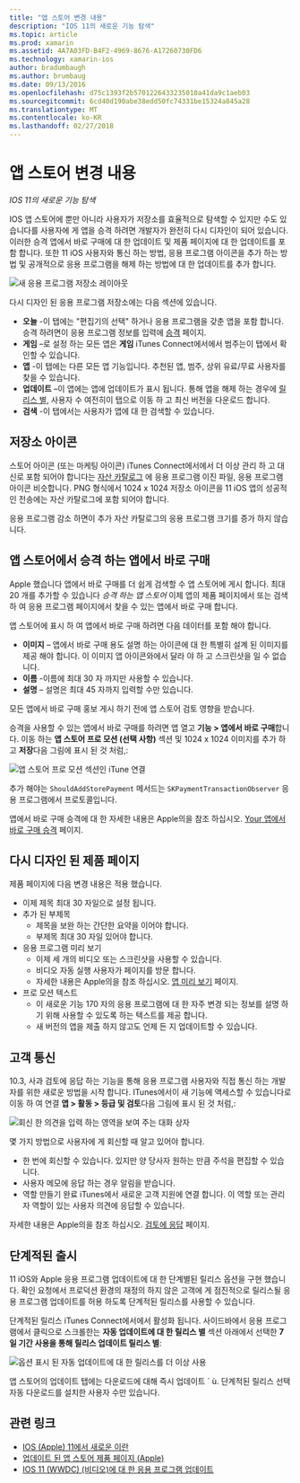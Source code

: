 ```yaml
---
title: "앱 스토어 변경 내용"
description: "IOS 11의 새로운 기능 탐색"
ms.topic: article
ms.prod: xamarin
ms.assetid: 4A7A03FD-B4F2-4969-8676-A17260730FD6
ms.technology: xamarin-ios
author: bradumbaugh
ms.author: brumbaug
ms.date: 09/13/2016
ms.openlocfilehash: d75c1393f2b5701226433235010a41da9c1aeb03
ms.sourcegitcommit: 6cd40d190abe38edd50fc74331be15324a845a28
ms.translationtype: MT
ms.contentlocale: ko-KR
ms.lasthandoff: 02/27/2018
---
```

# <a name="app-store-changes"></a>앱 스토어 변경 내용

_IOS 11의 새로운 기능 탐색_

IOS 앱 스토어에 뿐만 아니라 사용자가 저장소를 효율적으로 탐색할 수 있지만 수도 있습니다를 사용자에 게 앱을 승격 하려면 개발자가 완전히 다시 디자인이 되어 있습니다. 이러한 승격 앱에서 바로 구매에 대 한 업데이트 및 제품 페이지에 대 한 업데이트를 포함 합니다. 또한 11 iOS 사용자와 통신 하는 방법, 응용 프로그램 아이콘을 추가 하는 방법 및 공개적으로 응용 프로그램을 해제 하는 방법에 대 한 업데이트를 추가 합니다.

![새 응용 프로그램 저장소 레이아웃](app-store-changes-images/image3.jpg)

다시 디자인 된 응용 프로그램 저장소에는 다음 섹션에 있습니다.

- **오늘** -이 탭에는 "편집기의 선택" 하거나 응용 프로그램을 갖춘 앱을 포함 합니다. 승격 하려면이 응용 프로그램 정보를 입력에 [승격](https://developer.apple.com//contact/app-store/promote/) 페이지.
- **게임** –로 설정 하는 모든 앱은 **게임** iTunes Connect에서에서 범주는이 탭에서 확인할 수 있습니다.
- **앱** -이 탭에는 다른 모든 앱 기능입니다. 추천된 앱, 범주, 상위 유료/무료 사용자를 찾을 수 있습니다.
- **업데이트** –이 앱에는 앱에 업데이트가 표시 됩니다. 통해 앱을 해제 하는 경우에 [릴리스 별](#Phased_Release), 사용자 수 여전히이 탭으로 이동 하 고 최신 버전을 다운로드 합니다.
- **검색** -이 탭에서는 사용자가 앱에 대 한 검색할 수 있습니다.

## <a name="store-icon"></a>저장소 아이콘

스토어 아이콘 (또는 마케팅 아이콘) iTunes Connect에서에서 더 이상 관리 하 고 대신로 포함 되어야 합니다는 [자산 카탈로그](~/ios/app-fundamentals/images-icons/app-icons.md) 에 응용 프로그램 이진 파일, 응용 프로그램 아이콘 비슷합니다. PNG 형식에서 1024 x 1024 저장소 아이콘을 11 iOS 앱의 성공적인 전송에는 자산 카탈로그에 포함 되어야 합니다.

응용 프로그램 감소 하면이 추가 자산 카탈로그의 응용 프로그램 크기를 증가 하지 않습니다.


## <a name="in-app-purchases-promoted-in-the-app-store"></a>앱 스토어에서 승격 하는 앱에서 바로 구매

Apple 했습니다 앱에서 바로 구매를 더 쉽게 검색할 수 앱 스토어에 게시 합니다. 최대 20 개를 추가할 수 있습니다 _승격 하는 앱 스토어_ 이제 앱의 제품 페이지에서 또는 검색 하 여 응용 프로그램 페이지에서 찾을 수 있는 앱에서 바로 구매 합니다.

앱 스토어에 표시 하 여 앱에서 바로 구매 하려면 다음 데이터를 포함 해야 합니다.

- **이미지** – 앱에서 바로 구매 용도 설명 하는 아이콘에 대 한 특별히 설계 된 이미지를 제공 해야 합니다. 이 이미지 앱 아이콘와에서 달라 야 하 고 스크린샷을 일 수 없습니다.
- **이름** -이름에 최대 30 자 까지만 사용할 수 있습니다.
- **설명** – 설명은 최대 45 자까지 입력할 수만 있습니다.

모든 앱에서 바로 구매 홍보 게시 하기 전에 앱 스토어 검토 영향을 받습니다.

승격을 사용할 수 있는 앱에서 바로 구매를 하려면 앱 열고 **기능 > 앱에서 바로 구매**합니다. 이동 하는 **앱 스토어 프로 모션 (선택 사항)** 섹션 및 1024 x 1024 이미지를 추가 하 고 **저장**다음 그림에 표시 된 것 처럼,:

![앱 스토어 프로 모션 섹션인 iTune 연결](app-store-changes-images/image4.png)

추가 해야는 `ShouldAddStorePayment` 메서드는 `SKPaymentTransactionObserver` 응용 프로그램에서 프로토콜입니다.

앱에서 바로 구매 승격에 대 한 자세한 내용은 Apple의을 참조 하십시오. [Your 앱에서 바로 구매 승격](https://developer.apple.com/app-store/promoting-in-app-purchases/) 페이지.

## <a name="redesigned-product-page"></a>다시 디자인 된 제품 페이지

제품 페이지에 다음 변경 내용은 적용 했습니다.

- 이제 제목 최대 30 자일으로 설정 됩니다.
- 추가 된 부제목
    - 제목을 보완 하는 간단한 요약을 이어야 합니다.
    - 부제목 최대 30 자일 있어야 합니다.
- 응용 프로그램 미리 보기
    - 이제 세 개의 비디오 또는 스크린샷을 사용할 수 있습니다.
    - 비디오 자동 실행 사용자가 페이지를 방문 합니다.
    - 자세한 내용은 Apple의을 참조 하십시오. [앱 미리 보기](https://developer.apple.com/app-store/app-previews/) 페이지.
- 프로 모션 텍스트
    - 이 새로운 기능 170 자의 응용 프로그램에 대 한 자주 변경 되는 정보를 설명 하기 위해 사용할 수 있도록 하는 텍스트를 제공 합니다.
    - 새 버전의 앱을 제출 하지 않고도 언제 든 지 업데이트할 수 있습니다.

## <a name="customer-communication"></a>고객 통신

10.3, 사과 검토에 응답 하는 기능을 통해 응용 프로그램 사용자와 직접 통신 하는 개발자를 위한 새로운 방법을 시작 합니다. ITunes에서이 새 기능에 액세스할 수 있습니다로 이동 하 여 연결 **앱 > 활동 > 등급 및 검토**다음 그림에 표시 된 것 처럼,:

![회신 한 의견을 입력 하는 영역을 보여 주는 대화 상자](app-store-changes-images/image5.png)

몇 가지 방법으로 사용자에 게 회신할 때 알고 있어야 합니다.

- 한 번에 회신할 수 있습니다. 있지만 양 당사자 원하는 만큼 주석을 편집할 수 있습니다.
- 사용자 메모에 응답 하는 경우 알림을 받습니다.
- 역할 만들기 완료 iTunes에서 새로운 고객 지원에 연결 합니다. 이 역할 또는 관리자 역할이 있는 사용자 의견에 응답할 수 있습니다.

자세한 내용은 Apple의을 참조 하십시오. [검토에 응답](https://developer.apple.com/app-store/responding-to-reviews/) 페이지.


## <a name="phased-release"></a>단계적된 출시

11 iOS와 Apple 응용 프로그램 업데이트에 대 한 단계별된 릴리스 옵션을 구현 했습니다. 확인 요청에서 프로덕션 환경의 재정의 하지 않은 고객에 게 점진적으로 릴리스될 응용 프로그램 업데이트를 허용 하도록 단계적된 릴리스를 사용할 수 있습니다.

단계적된 릴리스 iTunes Connect에서에서 활성화 됩니다. 사이드바에서 응용 프로그램에서 클릭으로 스크롤한는 **자동 업데이트에 대 한 릴리스 별** 섹션 아래에서 선택한 **7 일 기간 사용을 통해 릴리스 업데이트 릴리스 별**:

![옵션 표시 된 자동 업데이트에 대 한 릴리스를 더 이상 사용](app-store-changes-images/image6.png)

앱 스토어의 업데이트 탭에는 다운로드에 대해 즉시 업데이트 ´ ù. 단계적된 릴리스 선택 자동 다운로드를 설치한 사용자 수만 있습니다.


## <a name="related-links"></a>관련 링크

- [IOS (Apple) 11에서 새로운 이란](https://developer.apple.com/ios/)
- [업데이트 된 앱 스토어 제품 페이지 (Apple)](https://developer.apple.com/app-store/product-page/)
- [IOS 11 (WWDC) (비디오)에 대 한 응용 프로그램 업데이트](https://developer.apple.com/videos/play/wwdc2017/204/)
